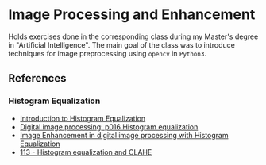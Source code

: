 # Image Processing and Enhancement

Holds exercises done in the corresponding class during my Master's degree in "Artificial Intelligence". The main goal of the class was to introduce techniques for image preprocessing using `opencv` in `Python3`.

## References

### Histogram Equalization

- [Introduction to Histogram Equalization](https://www.youtube.com/watch?v=WuVyG4pg9xQ)
- [Digital image processing: p016 Histogram equalization](https://www.youtube.com/watch?v=GWCB3pKi2ko)
- [Image Enhancement in digital image processing with Histogram Equalization](https://www.youtube.com/watch?v=Yd6QISby8kk)
- [113 - Histogram equalization and CLAHE](https://www.youtube.com/watch?v=jWShMEhMZI4)
